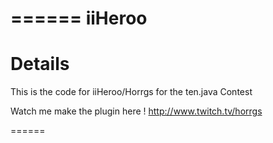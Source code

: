 ======
iiHeroo
======
Details
======
This is the code for iiHeroo/Horrgs for the ten.java Contest

Watch me make the plugin here ! http://www.twitch.tv/horrgs

======
